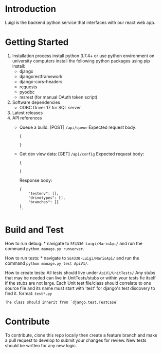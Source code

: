 # Introduction 
Luigi is the backend python service that interfaces with our react web app. 

# Getting Started
1.	Installation process
    install python 3.7.4+ or use python environment on university computers
    install the following python packages using pip install:
    * django
    * djangorestframework
    * django-cors-headers
    * requests
    * pyodbc
    * msrest (for manual OAuth token script)
2.	Software dependencies
    * ODBC Driver 17 for SQL server
3.	Latest releases
4.	API references
    * Queue a build:
        [POST] `/api/queue`
        Expected request body:
        ```
        {
            
        }
        ```
    * Get dev view data:
        [GET] `/api/config`
        Expected request body:
        ```
        {

        }
        ```

        Response body:
        ```
        {
            "testenv": [],
            "drivetypes": [],
            "branches": []
        }
        ``

# Build and Test
How to run debug: 
    * navigate to `SE4330-Luigi/MarioApi/` and run the command `python manage.py runserver`.

How to run tests:
    * navigate to `SE4330-Luigi/MarioApi/` and run the command `python manage.py test ApiV1/`.

How to create tests:
    All tests should live under `ApiV1/UnitTests/`
    Any stubs that may be needed can live in UnitTests/stubs or within your tests fie itself if the stubs are not large.
    Each Unit test file/class should correlate to one source file and its name must start with 'test' for django's test discovery to find it. format: `test*.py`

    The class should inherit from `django.test.TestCase`

# Contribute
To contribute, clone this repo locally then create a feature branch and make a pull request to develop to submit your changes for review. New tests should be written for any new logic.